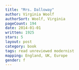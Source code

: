 ```yaml
---
title: "Mrs. Dalloway"
author: Virginia Woolf
authorSort: Woolf, Virginia
pageCount: 194
date: 2014-01-01
written: 1925
stars: 5
layout: post
category: book
tags: read unreviewed modernist
mapping: England, UK, Europe
gender: f
---
```

